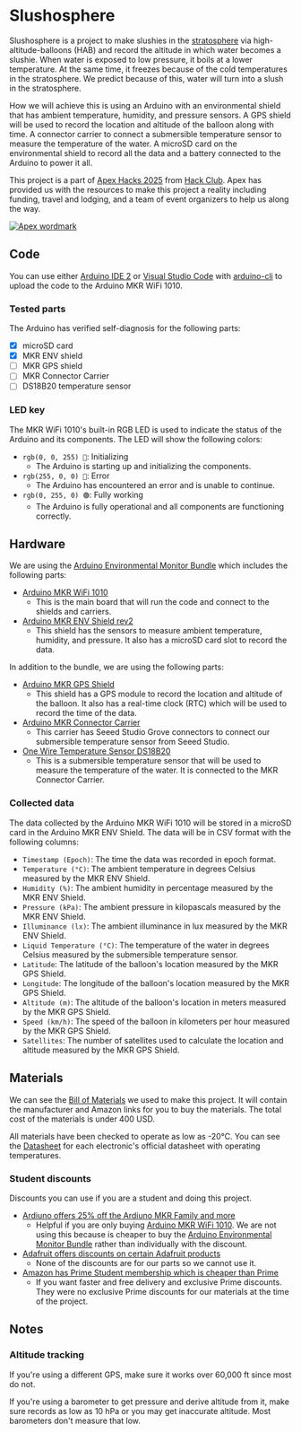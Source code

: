 # Slushosphere

Slushosphere is a project to make slushies in the [stratosphere](https://en.wikipedia.org/wiki/Stratosphere) via high-altitude-balloons (HAB) and record the altitude in which water becomes a slushie. When water is exposed to low pressure, it boils at a lower temperature. At the same time, it freezes because of the cold temperatures in the stratosphere. We predict because of this, water will turn into a slush in the stratosphere.

How we will achieve this is using an Arduino with an environmental shield that has ambient temperature, humidity, and pressure sensors. A GPS shield will be used to record the location and altitude of the balloon along with time. A connector carrier to connect a submersible temperature sensor to measure the temperature of the water. A microSD card on the environmental shield to record all the data and a battery connected to the Arduino to power it all.

This project is a part of [Apex Hacks 2025](https://apex.hackclub.com) from [Hack Club](https://hackclub.com). Apex has provided us with the resources to make this project a reality including funding, travel and lodging, and a team of event organizers to help us along the way.

[![Apex wordmark](https://apex.hackclub.com/_astro/wordmark.D2ClV-3K_TMzl.webp)](https://apex.hackclub.com)

## Code

You can use either [Arduino IDE 2](https://docs.arduino.cc/software/ide/#ide-v2) or [Visual Studio Code](https://code.visualstudio.com) with [arduino-cli](https://arduino.github.io/arduino-cli) to upload the code to the Arduino MKR WiFi 1010.

### Tested parts

The Arduino has verified self-diagnosis for the following parts:

- [x] microSD card
- [x] MKR ENV shield
- [ ] MKR GPS shield
- [ ] MKR Connector Carrier
- [ ] DS18B20 temperature sensor

### LED key

The MKR WiFi 1010's built-in RGB LED is used to indicate the status of the Arduino and its components. The LED will show the following colors:

- `rgb(0, 0, 255) 🔵`: Initializing 
  - The Arduino is starting up and initializing the components.
- `rgb(255, 0, 0) 🔴`: Error
  - The Arduino has encountered an error and is unable to continue.
- `rgb(0, 255, 0) 🟢`: Fully working
  - The Arduino is fully operational and all components are functioning correctly.

## Hardware

We are using the [Arduino Environmental Monitor Bundle](https://store-usa.arduino.cc/products/environmental-monitor-bundle) which includes the following parts:

- [Arduino MKR WiFi 1010](https://store-usa.arduino.cc/products/arduino-mkr-wifi-1010)
  - This is the main board that will run the code and connect to the shields and carriers.
- [Arduino MKR ENV Shield rev2](https://store-usa.arduino.cc/products/arduino-mkr-env-shield-rev2)
  - This shield has the sensors to measure ambient temperature, humidity, and pressure. It also has a microSD card slot to record the data.

In addition to the bundle, we are using the following parts:

- [Arduino MKR GPS Shield](https://store-usa.arduino.cc/products/arduino-mkr-gps-shield)
  - This shield has a GPS module to record the location and altitude of the balloon. It also has a real-time clock (RTC) which will be used to record the time of the data.
- [Arduino MKR Connector Carrier](https://store-usa.arduino.cc/collections/shields-carriers/products/arduino-mkr-connector-carrier-grove-compatible)
  - This carrier has Seeed Studio Grove connectors to connect our submersible temperature sensor from Seeed Studio.
- [One Wire Temperature Sensor DS18B20](https://www.seeedstudio.com/One-Wire-Temperature-Sensor-p-1235.html)
  - This is a submersible temperature sensor that will be used to measure the temperature of the water. It is connected to the MKR Connector Carrier.

### Collected data

The data collected by the Arduino MKR WiFi 1010 will be stored in a microSD card in the Arduino MKR ENV Shield. The data will be in CSV format with the following columns:

- `Timestamp (Epoch)`: The time the data was recorded in epoch format.
- `Temperature (°C)`: The ambient temperature in degrees Celsius measured by the MKR ENV Shield.
- `Humidity (%)`: The ambient humidity in percentage measured by the MKR ENV Shield.
- `Pressure (kPa)`: The ambient pressure in kilopascals measured by the MKR ENV Shield.
- `Illuminance (lx)`: The ambient illuminance in lux measured by the MKR ENV Shield.
- `Liquid Temperature (°C)`: The temperature of the water in degrees Celsius measured by the submersible temperature sensor.
- `Latitude`: The latitude of the balloon's location measured by the MKR GPS Shield.
- `Longitude`: The longitude of the balloon's location measured by the MKR GPS Shield.
- `Altitude (m)`: The altitude of the balloon's location in meters measured by the MKR GPS Shield.
- `Speed (km/h)`: The speed of the balloon in kilometers per hour measured by the MKR GPS Shield.
- `Satellites`: The number of satellites used to calculate the location and altitude measured by the MKR GPS Shield.

## Materials

We can see the [Bill of Materials](Bill%20of%20Materials.csv) we used to make this project. It will contain the manufacturer and Amazon links for you to buy the materials. The total cost of the materials is under 400 USD.

All materials have been checked to operate as low as -20°C. You can see the [Datasheet](Datasheet.md) for each electronic's official datasheet with operating temperatures.

### Student discounts

Discounts you can use if you are a student and doing this project.

- [Ardiuno offers 25% off the Ardiuno MKR Family and more](https://www.arduino.cc/education/github-students)
  - Helpful if you are only buying [Arduino MKR WiFi 1010](https://store.arduino.cc/products/arduino-mkr-wifi-1010). We are not using this because is cheaper to buy the [Arduino Environmental Monitor Bundle](https://store-usa.arduino.cc/products/environmental-monitor-bundle) rather than individually with the discount.
- [Adafruit offers discounts on certain Adafruit products](https://www.adafruit.com/github-students)
  - None of the discounts are for our parts so we cannot use it.
- [Amazon has Prime Student membership which is cheaper than Prime](https://www.amazon.com/joinstudent)
  - If you want faster and free delivery and exclusive Prime discounts. They were no exclusive Prime discounts for our materials at the time of the project.

## Notes

### Altitude tracking

If you're using a different GPS, make sure it works over 60,000 ft since most do not.

If you're using a barometer to get pressure and derive altitude from it, make sure records as low as 10 hPa or you may get inaccurate altitude. Most barometers don't measure that low.
